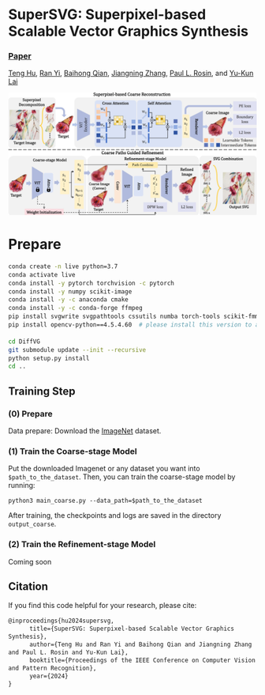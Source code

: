 # SuperSVG: Superpixel-based Scalable Vector Graphics Synthesis

###  [Paper](https://arxiv.org/abs/2404.15789)
<!-- <br> -->
[Teng Hu](https://github.com/sjtuplayer),
[Ran Yi](https://yiranran.github.io/),
[Baihong Qian](https://github.com/CherryQBH), 
[Jiangning Zhang](https://zhangzjn.github.io/),
[Paul L. Rosin](https://scholar.google.com/citations?hl=zh-CN&user=V5E7JXsAAAAJ),
 and [Yu-Kun Lai](https://scholar.google.com/citations?user=0i-Nzv0AAAAJ&hl=zh-CN&oi=sra)
<!-- <br> -->

![image](imgs/framework.jpg)


# Prepare

```bash
conda create -n live python=3.7
conda activate live
conda install -y pytorch torchvision -c pytorch
conda install -y numpy scikit-image
conda install -y -c anaconda cmake
conda install -y -c conda-forge ffmpeg
pip install svgwrite svgpathtools cssutils numba torch-tools scikit-fmm easydict visdom
pip install opencv-python==4.5.4.60  # please install this version to avoid segmentation fault.

cd DiffVG
git submodule update --init --recursive
python setup.py install
cd ..
```



## Training Step

### (0) Prepare
Data prepare: Download the [ImageNet](https://image-net.org) dataset.

### (1) Train the Coarse-stage Model

Put the downloaded Imagenet or any dataset you want into `$path_to_the_dataset`. 
Then, you can train the coarse-stage model by running:

```
python3 main_coarse.py --data_path=$path_to_the_dataset
```

After training, the checkpoints and logs are saved in the directory `output_coarse`.

### (2) Train the Refinement-stage Model

Coming soon

[//]: # (With the trained coarse-stage model, you can train the refinement-stage model by running:)

[//]: # ()
[//]: # (```)

[//]: # (python3 main_refine --data_path=$path_to_the_dataset)

[//]: # (```)

[//]: # ()
[//]: # (After training, the checkpoints and logs are saved in the directory `output_refine`.)

## Citation

If you find this code helpful for your research, please cite:

```
@inproceedings{hu2024supersvg,
      title={SuperSVG: Superpixel-based Scalable Vector Graphics Synthesis}, 
      author={Teng Hu and Ran Yi and Baihong Qian and Jiangning Zhang and Paul L. Rosin and Yu-Kun Lai},
      booktitle={Proceedings of the IEEE Conference on Computer Vision and Pattern Recognition},
      year={2024}
}
```
